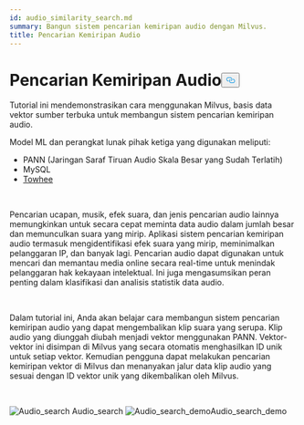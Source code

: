 ```yaml
---
id: audio_similarity_search.md
summary: Bangun sistem pencarian kemiripan audio dengan Milvus.
title: Pencarian Kemiripan Audio
---
```

<h1 id="Audio-Similarity-Search" class="common-anchor-header">Pencarian Kemiripan Audio<button data-href="#Audio-Similarity-Search" class="anchor-icon" translate="no">
      <svg translate="no"
        aria-hidden="true"
        focusable="false"
        height="20"
        version="1.1"
        viewBox="0 0 16 16"
        width="16"
      >
        <path
          fill="#0092E4"
          fill-rule="evenodd"
          d="M4 9h1v1H4c-1.5 0-3-1.69-3-3.5S2.55 3 4 3h4c1.45 0 3 1.69 3 3.5 0 1.41-.91 2.72-2 3.25V8.59c.58-.45 1-1.27 1-2.09C10 5.22 8.98 4 8 4H4c-.98 0-2 1.22-2 2.5S3 9 4 9zm9-3h-1v1h1c1 0 2 1.22 2 2.5S13.98 12 13 12H9c-.98 0-2-1.22-2-2.5 0-.83.42-1.64 1-2.09V6.25c-1.09.53-2 1.84-2 3.25C6 11.31 7.55 13 9 13h4c1.45 0 3-1.69 3-3.5S14.5 6 13 6z"
        ></path>
      </svg>
    </button></h1><p>Tutorial ini mendemonstrasikan cara menggunakan Milvus, basis data vektor sumber terbuka untuk membangun sistem pencarian kemiripan audio.</p>
<p>Model ML dan perangkat lunak pihak ketiga yang digunakan meliputi:</p>
<ul>
<li>PANN (Jaringan Saraf Tiruan Audio Skala Besar yang Sudah Terlatih)</li>
<li>MySQL</li>
<li><a href="https://towhee.io/">Towhee</a></li>
</ul>
<p></br></p>
<p>Pencarian ucapan, musik, efek suara, dan jenis pencarian audio lainnya memungkinkan untuk secara cepat meminta data audio dalam jumlah besar dan memunculkan suara yang mirip. Aplikasi sistem pencarian kemiripan audio termasuk mengidentifikasi efek suara yang mirip, meminimalkan pelanggaran IP, dan banyak lagi. Pencarian audio dapat digunakan untuk mencari dan memantau media online secara real-time untuk menindak pelanggaran hak kekayaan intelektual. Ini juga mengasumsikan peran penting dalam klasifikasi dan analisis statistik data audio.</p>
<p></br></p>
<p>Dalam tutorial ini, Anda akan belajar cara membangun sistem pencarian kemiripan audio yang dapat mengembalikan klip suara yang serupa. Klip audio yang diunggah diubah menjadi vektor menggunakan PANN. Vektor-vektor ini disimpan di Milvus yang secara otomatis menghasilkan ID unik untuk setiap vektor. Kemudian pengguna dapat melakukan pencarian kemiripan vektor di Milvus dan menanyakan jalur data klip audio yang sesuai dengan ID vektor unik yang dikembalikan oleh Milvus.</p>
<p><br/></p>
<p>
  
   <span class="img-wrapper"> <img translate="no" src="/docs/v2.6.x/assets/audio_search.png" alt="Audio_search" class="doc-image" id="audio_search" />
   </span> <span class="img-wrapper"> <span>Audio_search</span> </span> <span class="img-wrapper"> <img translate="no" src="/docs/v2.6.x/assets/audio_search_demo.png" alt="Audio_search_demo" class="doc-image" id="audio_search_demo" /><span>Audio_search_demo</span> </span></p>
